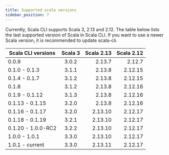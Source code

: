 ```yaml
---
title: Supported scala versions
sidebar_position: 7
---
```


Currently, Scala CLI supports Scala 3, 2.13 and 2.12. The table below lists the last supported version of Scala in Scala
CLI. If you want to use a newer Scala version,
it is recommended to update scala-cli.

| Scala CLI versions | Scala 3 | Scala 2.13 | Scala 2.12 |
|--------------------|:-------:|-----------:|-----------:|
| 0.0.9              |  3.0.2  |     2.13.7 |     2.12.7 |
| 0.1.0 - 0.1.3      |  3.1.1  |     2.13.8 |    2.12.15 |
| 0.1.4 - 0.1.7      |  3.1.2  |     2.13.8 |    2.12.15 |
| 0.1.8              |  3.1.2  |     2.13.8 |    2.12.16 |
| 0.1.9 - 0.1.12     |  3.1.3  |     2.13.8 |    2.12.16 |
| 0.1.13 - 0.1.15    |  3.2.0  |     2.13.8 |    2.12.16 |
| 0.1.16 - 0.1.17    |  3.2.0  |    2.13.10 |    2.12.17 |
| 0.1.18 - 0.1.19    |  3.2.1  |    2.13.10 |    2.12.17 |
| 0.1.20 - 1.0.0-RC2 |  3.2.2  |    2.13.10 |    2.12.17 |
| 1.0.0 -  1.0.1     |  3.3.0  |    2.13.10 |    2.12.17 |
| 1.0.1 -  current   |  3.3.0  |    2.13.11 |    2.12.17 |

